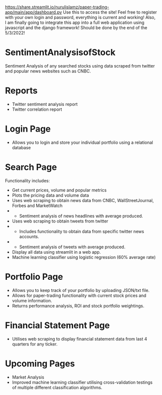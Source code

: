 https://share.streamlit.io/nurulislamz/paper-trading-app/main/app/dashboard.py
Use this to access the site! Feel free to register with your own login and password, everything is current and working!
Also, I am finally going to integrate this app into a full web application using javascript and the django framework! Should be done by the end of the 5/3/2022!

# SentimentAnalysisofStock
Sentiment Analysis of any searched stocks using data scraped from twitter and popular news websites such as CNBC.

# Reports
- Twitter sentiment analysis report 
- Twitter correlation report


# Login Page
- Allows you to login and store your individual portfolio using a relational database

# Search Page
Functionality includes:
- Get current prices, volume and popular metrics
- Plots the pricing data and volume data
- Uses web scraping to obtain news data from CNBC, WallStreetJournal, Forbes and MarketWatch
- - Sentiment analysis of news headlines with average produced.
- Uses web scraping to obtain tweets from twitter
- - Includes functionality to obtain data from specific twitter news accounts.
- - Sentiment analysis of tweets with average produced.
- Display all data using streamlit in a web app.
- Machine learning classifier using logistic regression (60% average rate)

# Portfolio Page
- Allows you to keep track of your portfolio by uploading JSON/txt file. 
- Allows for paper-trading functionality with current stock prices and volume information. 
- Returns performance analysis, ROI and stock portfolio weightings. 

# Financial Statement Page 
- Utilises web scraping to display financial statement data from last 4 quarters for any ticker.

# Upcoming Pages
- Market Analysis
- Improved machine learning classifier utilising cross-validation testings of multiple different classification algorithms.
